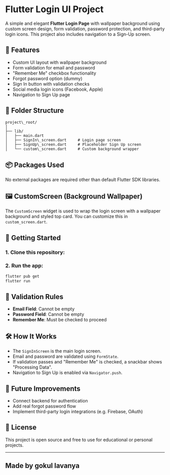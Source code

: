 
# Flutter Login UI Project

A simple and elegant **Flutter Login Page** with wallpaper background using custom screen design, form validation, password protection, and third-party login icons. This project also includes navigation to a Sign-Up screen.

## 📱 Features

- Custom UI layout with wallpaper background
- Form validation for email and password
- "Remember Me" checkbox functionality
- Forgot password option (dummy)
- Sign In button with validation checks
- Social media login icons (Facebook, Apple)
- Navigation to Sign Up page

## 🧱 Folder Structure


```
project\_root/
│
├── lib/
│   ├── main.dart
│   ├── SignIn\_screen.dart     # Login page screen
│   ├── SignUp\_screen.dart     # Placeholder Sign Up screen
│   └── custom\_screen.dart     # Custom background wrapper

```

## 📦 Packages Used

No external packages are required other than default Flutter SDK libraries.

## 🖼️ CustomScreen (Background Wallpaper)

The `CustomScreen` widget is used to wrap the login screen with a wallpaper background and styled top card. You can customize this in `custom_screen.dart`.

## 🚀 Getting Started

### 1. Clone this repository:


### 2. Run the app:

```bash
flutter pub get
flutter run
```

## 🧪 Validation Rules

* **Email Field**: Cannot be empty
* **Password Field**: Cannot be empty
* **Remember Me**: Must be checked to proceed

## 🛠️ How It Works

* The `SignInScreen` is the main login screen.
* Email and password are validated using `FormState`.
* If validation passes and "Remember Me" is checked, a snackbar shows "Processing Data".
* Navigation to Sign Up is enabled via `Navigator.push`.

## 🔁 Future Improvements

* Connect backend for authentication
* Add real forgot password flow
* Implement third-party login integrations (e.g. Firebase, OAuth)

## 📄 License

This project is open source and free to use for educational or personal projects.

---
## Made by gokul lavanya
